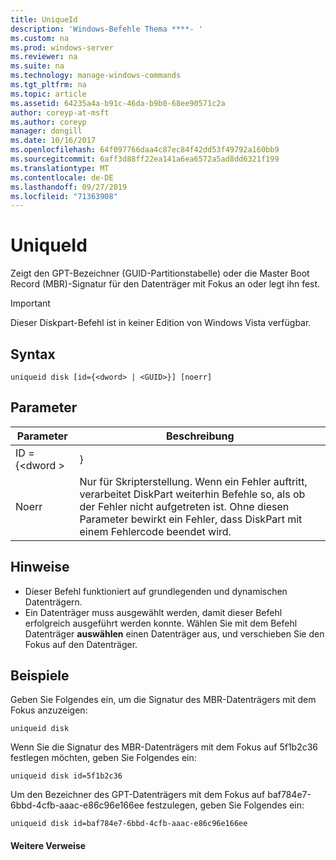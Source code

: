 ```yaml
---
title: UniqueId
description: 'Windows-Befehle Thema ****- '
ms.custom: na
ms.prod: windows-server
ms.reviewer: na
ms.suite: na
ms.technology: manage-windows-commands
ms.tgt_pltfrm: na
ms.topic: article
ms.assetid: 64235a4a-b91c-46da-b9b0-68ee90571c2a
author: coreyp-at-msft
ms.author: coreyp
manager: dongill
ms.date: 10/16/2017
ms.openlocfilehash: 64f097766daa4c87ec84f42dd53f49792a160bb9
ms.sourcegitcommit: 6aff3d88ff22ea141a6ea6572a5ad8dd6321f199
ms.translationtype: MT
ms.contentlocale: de-DE
ms.lasthandoff: 09/27/2019
ms.locfileid: "71363908"
---
```

# <a name="uniqueid"></a>UniqueId



Zeigt den GPT-Bezeichner (GUID-Partitionstabelle) oder die Master Boot Record (MBR)-Signatur für den Datenträger mit Fokus an oder legt ihn fest.

> [!IMPORTANT]
> Dieser Diskpart-Befehl ist in keiner Edition von Windows Vista verfügbar.

## <a name="syntax"></a>Syntax

```
uniqueid disk [id={<dword> | <GUID>}] [noerr]
```

## <a name="parameters"></a>Parameter

|  Parameter   |                                                                                             Beschreibung                                                                                              |
|--------------|------------------------------------------------------------------------------------------------------------------------------------------------------------------------------------------------------|
| ID = {\<dword > |                                                                                               <GUID>}                                                                                                |
|    Noerr     | Nur für Skripterstellung. Wenn ein Fehler auftritt, verarbeitet DiskPart weiterhin Befehle so, als ob der Fehler nicht aufgetreten ist. Ohne diesen Parameter bewirkt ein Fehler, dass DiskPart mit einem Fehlercode beendet wird. |

## <a name="remarks"></a>Hinweise

-   Dieser Befehl funktioniert auf grundlegenden und dynamischen Datenträgern.
-   Ein Datenträger muss ausgewählt werden, damit dieser Befehl erfolgreich ausgeführt werden konnte. Wählen Sie mit dem Befehl Datenträger **auswählen** einen Datenträger aus, und verschieben Sie den Fokus auf den Datenträger.

## <a name="BKMK_examples"></a>Beispiele

Geben Sie Folgendes ein, um die Signatur des MBR-Datenträgers mit dem Fokus anzuzeigen:
```
uniqueid disk
```
Wenn Sie die Signatur des MBR-Datenträgers mit dem Fokus auf 5f1b2c36 festlegen möchten, geben Sie Folgendes ein:
```
uniqueid disk id=5f1b2c36
```
Um den Bezeichner des GPT-Datenträgers mit dem Fokus auf baf784e7-6bbd-4cfb-aaac-e86c96e166ee festzulegen, geben Sie Folgendes ein:
```
uniqueid disk id=baf784e7-6bbd-4cfb-aaac-e86c96e166ee
```

#### <a name="additional-references"></a>Weitere Verweise

